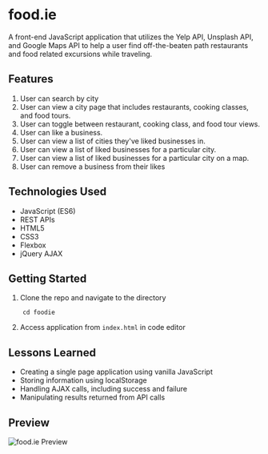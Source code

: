 # food.ie
A front-end JavaScript application that utilizes the Yelp API, Unsplash API, and Google Maps API to help a user find off-the-beaten path restaurants and food related excursions while traveling.

## Features
1. User can search by city
2. User can view a city page that includes restaurants, cooking classes, and food tours.
3. User can toggle between restaurant, cooking class, and food tour views.
4. User can like a business.
5. User can view a list of cities they've liked businesses in.
6. User can view a list of liked businesses for a particular city.
7. User can view a list of liked businesses for a particular city on a map.
8. User can remove a business from their likes

## Technologies Used
* JavaScript (ES6)
* REST APIs
* HTML5
* CSS3
* Flexbox
* jQuery AJAX

## Getting Started
1. Clone the repo and navigate to the directory
``` git clone https://github.com/sierra-henderson/foodie.git
    cd foodie
```
2. Access application from `index.html` in code editor

## Lessons Learned
* Creating a single page application using vanilla JavaScript
* Storing information using localStorage
* Handling AJAX calls, including success and failure
* Manipulating results returned from API calls

## Preview
![food.ie Preview](https://github.com/sierra-henderson/foodie/blob/master/preview.png)

